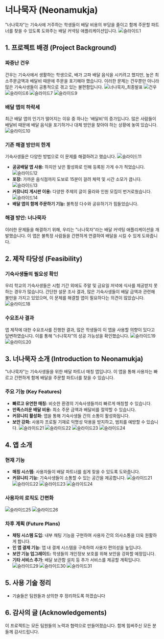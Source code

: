 # 너나묵자 (Neonamukja)

"너나묵자"는 기숙사에 거주하는 학생들이 배달 비용의 부담을 줄이고 함께 주문할 파트너를 찾을 수 있도록 도와주는 배달 커넥팅 애플리케이션입니다.
![슬라이드1](https://github.com/user-attachments/assets/6d4848fe-5783-46d2-9e57-4a8aad5e93c8)

## 1. 프로젝트 배경 (Project Background)

### 짜증난 건우
건우는 기숙사에서 생활하는 학생으로, 배가 고파 배달 음식을 시키려고 했지만, 높은 최소주문금액과 배달비 때문에 주문을 포기해야 했습니다. 이러한 문제는 건우뿐만 아니라 많은 기숙사생들이 공통적으로 겪고 있는 불편함입니다.
![너나묵자_최종발표](https://github.com/user-attachments/assets/2abc6c23-1c41-4bed-9f13-15b1df77acfd)
![건우](https://github.com/user-attachments/assets/8e904e8b-7be0-4b77-832b-a47db677021b)
![슬라이드6](https://github.com/user-attachments/assets/870f0fc6-271a-48b9-b3a4-3ab7c982a05d)
![슬라이드7](https://github.com/user-attachments/assets/54a0b4ea-2d08-4f08-87a6-f724984f1341)
![슬라이드9](https://github.com/user-attachments/assets/9b73408f-c383-4de6-a0a7-32dadffd3c83)


### 배달 앱의 하락세
최근 배달 앱의 인기가 떨어지는 이유 중 하나는 '배달비'의 증가입니다. 많은 사람들이 배달비 때문에 배달 음식을 포기하거나 대체 방안을 찾아야 하는 상황에 놓여 있습니다.
![슬라이드10](https://github.com/user-attachments/assets/65b373f0-1b15-4494-8d03-eb819f56e323)

### 기존 해결 방안의 한계
기숙사생들은 다양한 방법으로 이 문제를 해결하려고 했습니다.
![슬라이드11](https://github.com/user-attachments/assets/4d58f047-68a3-4e6e-ae1d-59a244130f6d)
- **공공배달 앱 사용:** 하지만 낮은 활성화로 인해 등록된 가게 수가 적었습니다.
![슬라이드12](https://github.com/user-attachments/assets/2cd49ff1-bf7c-428b-96b8-2c429fb3db37)
- **포장:** 가까운 음식점까지 도보로 15분이 걸려 체력 및 시간 소모가 큽니다.
![슬라이드13](https://github.com/user-attachments/assets/c7bc6de9-4ce7-465e-b429-c2e30bebcdc7)
- **커뮤니티 게시판 이용:** 다양한 주제의 글이 올라와 인원 모집이 번거로웠습니다.
![슬라이드14](https://github.com/user-attachments/assets/41edc5ed-ece1-4181-9fce-a3a4f1e73792)
- **배달 앱의 함께 주문하기 기능:** 불특정 다수와 공유하기가 힘들었습니다.



### 해결 방안: 너나묵자
이러한 문제들을 해결하기 위해, 우리는 "너나묵자"라는 배달 커넥팅 애플리케이션을 개발했습니다. 이 앱은 불특정 사람들을 간편하게 연결하여 배달을 시킬 수 있게 도와줍니다.

## 2. 제작 타당성 (Feasibility)

### 기숙사생들의 필요성 확인
우리 학교의 기숙사생들은 시험 기간 외에도 주말 및 금요일 저녁에 식사를 제공받지 못하는 경우가 많습니다. 간단한 설문 조사 결과, 많은 기숙사생들이 배달 금액과 관련해 불만을 가지고 있었으며, 이 문제를 해결할 앱이 필요하다는 의견이 많았습니다.
![슬라이드18](https://github.com/user-attachments/assets/52fe4b2b-5adb-4071-8717-144c05da55f4)

### 수요조사 결과
앱 제작에 대한 수요조사를 진행한 결과, 많은 학생들이 이 앱을 사용할 의향이 있다고 답변하였습니다. 이를 통해 "너나묵자"의 성공 가능성을 확인했습니다.
![슬라이드19](https://github.com/user-attachments/assets/2b31ace3-ef8d-4201-aa3b-e319988bcbad)
![슬라이드20](https://github.com/user-attachments/assets/54b44173-040c-4eb2-9666-fc91e0fe14bb)

## 3. 너나묵자 소개 (Introduction to Neonamukja)

"너나묵자"는 기숙사생들을 위한 배달 파트너 매칭 앱입니다. 이 앱을 통해 사용자는 빠르고 간편하게 함께 배달을 주문할 파트너를 찾을 수 있습니다.

### 주요 기능 (Key Features)
- **빠르고 유연한 매칭:** 비슷한 환경의 기숙사생들끼리 빠르게 매칭할 수 있습니다.
- **만족스러운 배달 비용:** 최소 주문 금액과 배달비를 절약할 수 있습니다.
- **커뮤니티 활성화:** 앱을 통해 기숙사생들 간의 소통이 활성화됩니다.
- **보안 강화:** 사용자 프로필 기재로 익명성 악용을 방지하고, 범죄를 예방할 수 있습니다.
![슬라이드21](https://github.com/user-attachments/assets/38e07e69-9e9a-4626-bd36-7a28145f2515)
![슬라이드22](https://github.com/user-attachments/assets/80b223d5-4234-4c7c-911b-129fa2e8d00c)
![슬라이드23](https://github.com/user-attachments/assets/fdd3d282-d663-4802-b967-7e58f36d3d8e)
![슬라이드24](https://github.com/user-attachments/assets/997e1d68-cdb6-4c03-925e-93023ee929c9)

## 4. 앱 소개

### 현재 기능
- **매칭 시스템:** 사용자들이 배달 파트너를 쉽게 찾을 수 있도록 도와줍니다.
- **커뮤니티 기능:** 기숙사생들이 소통할 수 있는 공간을 제공합니다.
![슬라이드21](https://github.com/user-attachments/assets/5e8423c3-2338-4738-90ae-8fa907462f01)
![슬라이드22](https://github.com/user-attachments/assets/e84bd965-dd24-4719-be7b-cd9292cc2a60)
![슬라이드23](https://github.com/user-attachments/assets/bd966f44-b500-4024-8248-1d33697d00ac)
![슬라이드24](https://github.com/user-attachments/assets/dd3a0d0d-461d-4757-b243-db8e87ad04d6)

### 사용자의 로직도 간편화
![슬라이드25](https://github.com/user-attachments/assets/da95437a-b88c-4d69-aaf8-5169ce952107)
![슬라이드26](https://github.com/user-attachments/assets/d468264e-3b95-4e88-85e6-3477aeca268f)


### 차후 계획 (Future Plans)
- **채팅 시스템 도입:** 내부 채팅 기능을 구현하여 사용자 간의 의사소통을 더욱 원활하게 합니다.
- **인 앱 결제 기능:** 앱 내 결제 시스템을 구축하여 사용자 편의성을 높입니다.
- **보안 기능 업그레이드:** 학생들의 개인정보 보호를 위해 보안을 강화할 예정입니다.
- **기타 서비스 추가:** 배달 보관함 설치 등 추가 서비스를 제공할 계획입니다.
![슬라이드29](https://github.com/user-attachments/assets/a9c424fb-b90f-42c9-8eaf-33fbd20ca75a)
![슬라이드30](https://github.com/user-attachments/assets/9f933ee4-1d15-4b66-b34e-b2c877baa62a)
![슬라이드31](https://github.com/user-attachments/assets/194f6dec-837e-4406-a590-4a167d1ffc16)



## 5. 사용 기술 정리
- 기술들은 팀원들과 상의한 후 정리하도록 하겠습니다

## 6. 감사의 글 (Acknowledgements)
이 프로젝트는 모든 팀원들의 노력과 협력으로 만들어졌습니다. 함께 힘써주신 모든 분들께 감사드립니다.

